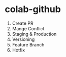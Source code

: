 # colab-github
1. Create PR
2. Mange Conflict
3. Staging & Production
4. Versioning
5. Feature Branch
6. Hotfix
